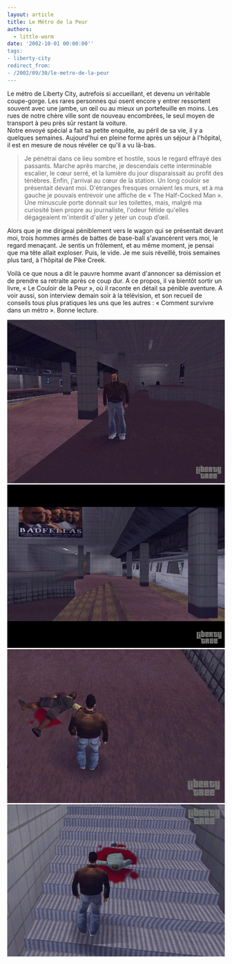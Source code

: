 ```yaml
---
layout: article
title: Le Métro de la Peur
authors:
  - little-worm
date: '2002-10-01 00:00:00''
tags:
- liberty-city
redirect_from:
- /2002/09/30/le-metro-de-la-peur
---
```


Le métro de Liberty City, autrefois si accueillant, et devenu un véritable coupe-gorge. Les rares personnes qui osent encore y entrer ressortent souvent avec une jambe, un œil ou au mieux un portefeuille en moins. Les rues de notre chère ville sont de nouveau encombrées, le seul moyen de transport à peu près sûr restant la voiture.  
Notre envoyé spécial a fait sa petite enquête, au péril de sa vie, il y a quelques semaines. Aujourd'hui en pleine forme après un séjour à l'hôpital, il est en mesure de nous révéler ce qu'il a vu là-bas.

> Je pénétrai dans ce lieu sombre et hostile, sous le regard effrayé des passants. Marche après marche, je descendais cette interminable escalier, le cœur serré, et la lumière du jour disparaissait au profit des ténèbres. Enfin, j'arrivai au cœur de la station. Un long couloir se présentait devant moi. D'étranges fresques ornaient les murs, et à ma gauche je pouvais entrevoir une affiche de « The Half-Cocked Man ». Une minuscule porte donnait sur les toilettes, mais, malgré ma curiosité bien propre au journaliste, l'odeur fétide qu'elles dégageaient m'interdit d'aller y jeter un coup d’œil.

Alors que je me dirigeai péniblement vers le wagon qui se présentait devant moi, trois hommes armés de battes de base-ball s'avancèrent vers moi, le regard menaçant. Je sentis un frôlement, et au même moment, je pensai que ma tête allait exploser. Puis, le vide. Je me suis réveillé, trois semaines plus tard, à l'hôpital de Pike Creek.

Voilà ce que nous a dit le pauvre homme avant d'annoncer sa démission et de prendre sa retraite après ce coup dur. A ce propos, il va bientôt sortir un livre, « Le Couloir de la Peur », où il raconte en détail sa pénible aventure. A voir aussi, son interview demain soir à la télévision, et son recueil de conseils tous plus pratiques les uns que les autres : « Comment survivre dans un métro ». Bonne lecture.

![](/content/images/2016/06/metro1_0.jpg)
![](/content/images/2016/06/metro2_0.jpg)
![](/content/images/2016/06/metro3_0.jpg)
![](/content/images/2016/06/metro4_0.jpg)